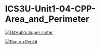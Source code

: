 # ICS3U-Unit1-04-CPP-Area_and_Perimeter

[![GitHub's Super Linter](https://github.com/dbcalitis/ICS3U-Unit1-04-CPP-Area_and_Perimeter/workflows/GitHub's%20Super%20Linter/badge.svg)](https://github.com/dbcalitis/ICS3U-Unit1-04-CPP-Area_and_Perimeter/actions)

[![Run on Repl.it](https://repl.it/badge/github/dbcalitis/ICS3U-Unit1-04-CPP-Area_and_Perimeter)](https://repl.it/github/dbcalitis/ICS3U-Unit1-04-CPP-Area_and_Perimeter)
